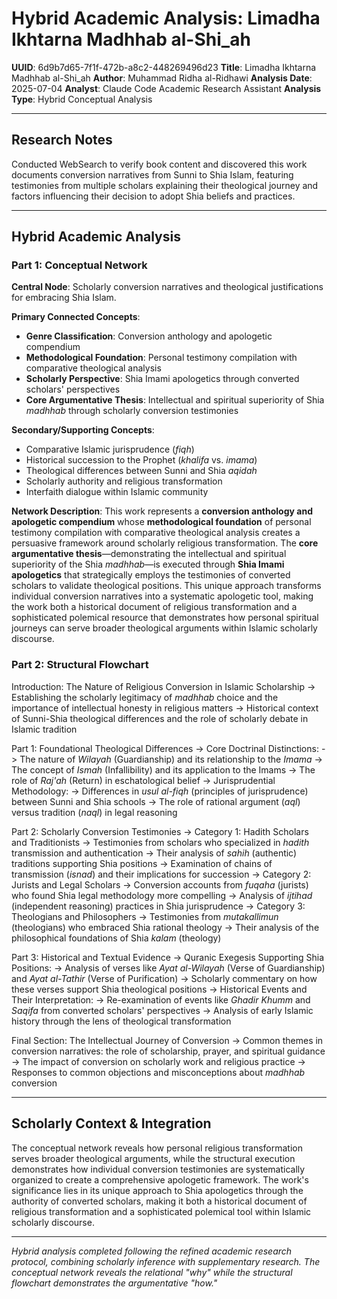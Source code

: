 # Hybrid Academic Analysis: Limadha Ikhtarna Madhhab al-Shi_ah

**UUID**: 6d9b7d65-7f1f-472b-a8c2-448269496d23
**Title**: Limadha Ikhtarna Madhhab al-Shi_ah
**Author**: Muhammad Ridha al-Ridhawi
**Analysis Date**: 2025-07-04
**Analyst**: Claude Code Academic Research Assistant
**Analysis Type**: Hybrid Conceptual Analysis

---

## Research Notes

Conducted WebSearch to verify book content and discovered this work documents conversion narratives from Sunni to Shia Islam, featuring testimonies from multiple scholars explaining their theological journey and factors influencing their decision to adopt Shia beliefs and practices.

---

## Hybrid Academic Analysis

### Part 1: Conceptual Network

**Central Node**: Scholarly conversion narratives and theological justifications for embracing Shia Islam.

**Primary Connected Concepts**:
- **Genre Classification**: Conversion anthology and apologetic compendium
- **Methodological Foundation**: Personal testimony compilation with comparative theological analysis
- **Scholarly Perspective**: Shia Imami apologetics through converted scholars' perspectives
- **Core Argumentative Thesis**: Intellectual and spiritual superiority of Shia *madhhab* through scholarly conversion testimonies

**Secondary/Supporting Concepts**:
- Comparative Islamic jurisprudence (*fiqh*)
- Historical succession to the Prophet (*khalifa* vs. *imama*)
- Theological differences between Sunni and Shia *aqidah*
- Scholarly authority and religious transformation
- Interfaith dialogue within Islamic community

**Network Description**: This work represents a **conversion anthology and apologetic compendium** whose **methodological foundation** of personal testimony compilation with comparative theological analysis creates a persuasive framework around scholarly religious transformation. The **core argumentative thesis**—demonstrating the intellectual and spiritual superiority of the Shia *madhhab*—is executed through **Shia Imami apologetics** that strategically employs the testimonies of converted scholars to validate theological positions. This unique approach transforms individual conversion narratives into a systematic apologetic tool, making the work both a historical document of religious transformation and a sophisticated polemical resource that demonstrates how personal spiritual journeys can serve broader theological arguments within Islamic scholarly discourse.

### Part 2: Structural Flowchart

Introduction: The Nature of Religious Conversion in Islamic Scholarship
-> Establishing the scholarly legitimacy of *madhhab* choice and the importance of intellectual honesty in religious matters
-> Historical context of Sunni-Shia theological differences and the role of scholarly debate in Islamic tradition

Part 1: Foundational Theological Differences
-> Core Doctrinal Distinctions:
-> The nature of *Wilayah* (Guardianship) and its relationship to the *Imama*
-> The concept of *Ismah* (Infallibility) and its application to the Imams
-> The role of *Raj'ah* (Return) in eschatological belief
-> Jurisprudential Methodology:
-> Differences in *usul al-fiqh* (principles of jurisprudence) between Sunni and Shia schools
-> The role of rational argument (*aql*) versus tradition (*naql*) in legal reasoning

Part 2: Scholarly Conversion Testimonies
-> Category 1: Hadith Scholars and Traditionists
-> Testimonies from scholars who specialized in *hadith* transmission and authentication
-> Their analysis of *sahih* (authentic) traditions supporting Shia positions
-> Examination of chains of transmission (*isnad*) and their implications for succession
-> Category 2: Jurists and Legal Scholars
-> Conversion accounts from *fuqaha* (jurists) who found Shia legal methodology more compelling
-> Analysis of *ijtihad* (independent reasoning) practices in Shia jurisprudence
-> Category 3: Theologians and Philosophers
-> Testimonies from *mutakallimun* (theologians) who embraced Shia rational theology
-> Their analysis of the philosophical foundations of Shia *kalam* (theology)

Part 3: Historical and Textual Evidence
-> Quranic Exegesis Supporting Shia Positions:
-> Analysis of verses like *Ayat al-Wilayah* (Verse of Guardianship) and *Ayat al-Tathir* (Verse of Purification)
-> Scholarly commentary on how these verses support Shia theological positions
-> Historical Events and Their Interpretation:
-> Re-examination of events like *Ghadir Khumm* and *Saqifa* from converted scholars' perspectives
-> Analysis of early Islamic history through the lens of theological transformation

Final Section: The Intellectual Journey of Conversion
-> Common themes in conversion narratives: the role of scholarship, prayer, and spiritual guidance
-> The impact of conversion on scholarly work and religious practice
-> Responses to common objections and misconceptions about *madhhab* conversion

---

## Scholarly Context & Integration

The conceptual network reveals how personal religious transformation serves broader theological arguments, while the structural execution demonstrates how individual conversion testimonies are systematically organized to create a comprehensive apologetic framework. The work's significance lies in its unique approach to Shia apologetics through the authority of converted scholars, making it both a historical document of religious transformation and a sophisticated polemical tool within Islamic scholarly discourse.

---

*Hybrid analysis completed following the refined academic research protocol, combining scholarly inference with supplementary research. The conceptual network reveals the relational "why" while the structural flowchart demonstrates the argumentative "how."*